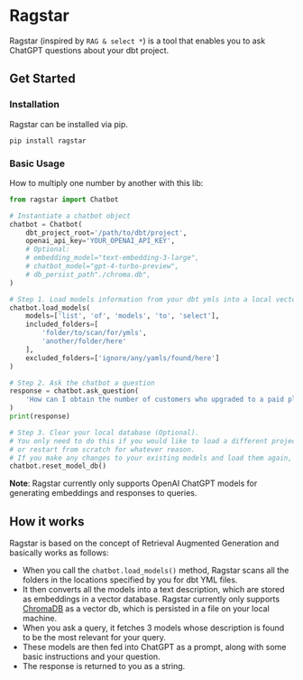 # Ragstar

Ragstar (inspired by `RAG & select *`) is a tool that enables you to ask ChatGPT questions about your dbt project.

## Get Started

### Installation

Ragstar can be installed via pip.

```
pip install ragstar
```

### Basic Usage

How to multiply one number by another with this lib:

```Python
from ragstar import Chatbot

# Instantiate a chatbot object
chatbot = Chatbot(
	dbt_project_root='/path/to/dbt/project',
	openai_api_key='YOUR_OPENAI_API_KEY',
	# Optional:
	# embedding_model="text-embedding-3-large",
	# chatbot_model="gpt-4-turbo-preview",
	# db_persist_path"./chroma.db",
)

# Step 1. Load models information from your dbt ymls into a local vector store
chatbot.load_models(
	models=['list', 'of', 'models', 'to', 'select'],
	included_folders=[
		'folder/to/scan/for/ymls',
		'another/folder/here'
	],
	excluded_folders=['ignore/any/yamls/found/here']
)

# Step 2. Ask the chatbot a question
response = chatbot.ask_question(
	'How can I obtain the number of customers who upgraded to a paid plan in the last 3 months?'
)
print(response)

# Step 3. Clear your local database (Optional).
# You only need to do this if you would like to load a different project into your db
# or restart from scratch for whatever reason.
# If you make any changes to your existing models and load them again, they get upserted into the database.
chatbot.reset_model_db()
```

**Note**: Ragstar currently only supports OpenAI ChatGPT models for generating embeddings and responses to queries.

## How it works

Ragstar is based on the concept of Retrieval Augmented Generation and basically works as follows:

- When you call the `chatbot.load_models()` method, Ragstar scans all the folders in the locations specified by you for dbt YML files.
- It then converts all the models into a text description, which are stored as embeddings in a vector database. Ragstar currently only supports [ChromaDB](https://www.trychroma.com/) as a vector db, which is persisted in a file on your local machine.
- When you ask a query, it fetches 3 models whose description is found to be the most relevant for your query.
- These models are then fed into ChatGPT as a prompt, along with some basic instructions and your question.
- The response is returned to you as a string.
